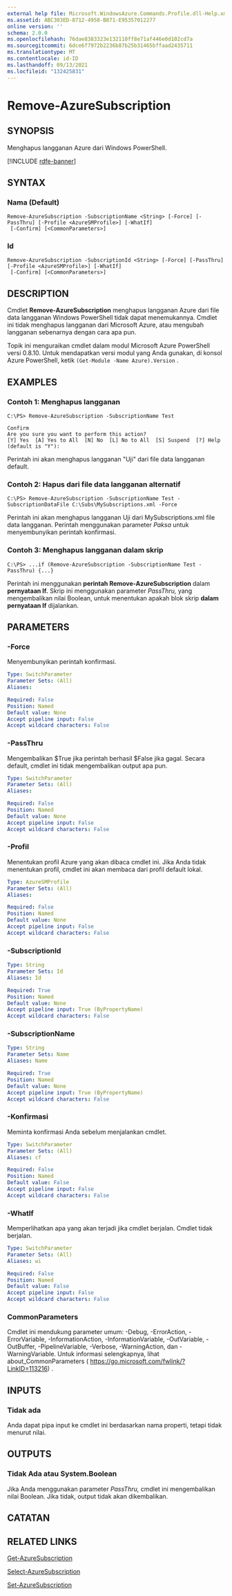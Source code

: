 ```yaml
---
external help file: Microsoft.WindowsAzure.Commands.Profile.dll-Help.xml
ms.assetid: ABC303ED-8712-4958-B871-E95357012277
online version: ''
schema: 2.0.0
ms.openlocfilehash: 76dae8383323e132110ff8e71af446e0d102cd7a
ms.sourcegitcommit: 6dce6f7972b2236b87b25b31465bffaad2435711
ms.translationtype: MT
ms.contentlocale: id-ID
ms.lasthandoff: 09/13/2021
ms.locfileid: "132425831"
---
```

# Remove-AzureSubscription

## SYNOPSIS
Menghapus langganan Azure dari Windows PowerShell.

[!INCLUDE [rdfe-banner](../../includes/rdfe-banner.md)]

## SYNTAX

### Nama (Default)
```
Remove-AzureSubscription -SubscriptionName <String> [-Force] [-PassThru] [-Profile <AzureSMProfile>] [-WhatIf]
 [-Confirm] [<CommonParameters>]
```

### Id
```
Remove-AzureSubscription -SubscriptionId <String> [-Force] [-PassThru] [-Profile <AzureSMProfile>] [-WhatIf]
 [-Confirm] [<CommonParameters>]
```

## DESCRIPTION
Cmdlet **Remove-AzureSubscription** menghapus langganan Azure dari file data langganan Windows PowerShell tidak dapat menemukannya.
Cmdlet ini tidak menghapus langganan dari Microsoft Azure, atau mengubah langganan sebenarnya dengan cara apa pun.

Topik ini menguraikan cmdlet dalam modul Microsoft Azure PowerShell versi 0.8.10.
Untuk mendapatkan versi modul yang Anda gunakan, di konsol Azure PowerShell, ketik `(Get-Module -Name Azure).Version` .

## EXAMPLES

### Contoh 1: Menghapus langganan
```
C:\PS> Remove-AzureSubscription -SubscriptionName Test

Confirm
Are you sure you want to perform this action?
[Y] Yes  [A] Yes to All  [N] No  [L] No to All  [S] Suspend  [?] Help (default is "Y"):
```

Perintah ini akan menghapus langganan "Uji" dari file data langganan default.

### Contoh 2: Hapus dari file data langganan alternatif
```
C:\PS> Remove-AzureSubscription -SubscriptionName Test -SubscriptionDataFile C:\Subs\MySubscriptions.xml -Force
```

Perintah ini akan menghapus langganan Uji dari MySubscriptions.xml file data langganan.
Perintah menggunakan parameter *Paksa* untuk menyembunyikan perintah konfirmasi.

### Contoh 3: Menghapus langganan dalam skrip
```
C:\PS> ...if (Remove-AzureSubscription -SubscriptionName Test -PassThru) {...}
```

Perintah ini menggunakan **perintah Remove-AzureSubscription** dalam **pernyataan If.**
Skrip ini menggunakan parameter *PassThru,* yang mengembalikan nilai Boolean, untuk menentukan apakah blok skrip **dalam pernyataan If** dijalankan.

## PARAMETERS

### -Force
Menyembunyikan perintah konfirmasi.

```yaml
Type: SwitchParameter
Parameter Sets: (All)
Aliases: 

Required: False
Position: Named
Default value: None
Accept pipeline input: False
Accept wildcard characters: False
```

### -PassThru
Mengembalikan $True jika perintah berhasil $False jika gagal.
Secara default, cmdlet ini tidak mengembalikan output apa pun.

```yaml
Type: SwitchParameter
Parameter Sets: (All)
Aliases: 

Required: False
Position: Named
Default value: None
Accept pipeline input: False
Accept wildcard characters: False
```

### -Profil
Menentukan profil Azure yang akan dibaca cmdlet ini. Jika Anda tidak menentukan profil, cmdlet ini akan membaca dari profil default lokal.

```yaml
Type: AzureSMProfile
Parameter Sets: (All)
Aliases: 

Required: False
Position: Named
Default value: None
Accept pipeline input: False
Accept wildcard characters: False
```

### -SubscriptionId
```yaml
Type: String
Parameter Sets: Id
Aliases: Id

Required: True
Position: Named
Default value: None
Accept pipeline input: True (ByPropertyName)
Accept wildcard characters: False
```

### -SubscriptionName
```yaml
Type: String
Parameter Sets: Name
Aliases: Name

Required: True
Position: Named
Default value: None
Accept pipeline input: True (ByPropertyName)
Accept wildcard characters: False
```

### -Konfirmasi
Meminta konfirmasi Anda sebelum menjalankan cmdlet.

```yaml
Type: SwitchParameter
Parameter Sets: (All)
Aliases: cf

Required: False
Position: Named
Default value: False
Accept pipeline input: False
Accept wildcard characters: False
```

### -WhatIf
Memperlihatkan apa yang akan terjadi jika cmdlet berjalan.
Cmdlet tidak berjalan.

```yaml
Type: SwitchParameter
Parameter Sets: (All)
Aliases: wi

Required: False
Position: Named
Default value: False
Accept pipeline input: False
Accept wildcard characters: False
```

### CommonParameters
Cmdlet ini mendukung parameter umum: -Debug, -ErrorAction, -ErrorVariable, -InformationAction, -InformationVariable, -OutVariable, -OutBuffer, -PipelineVariable, -Verbose, -WarningAction, dan -WarningVariable. Untuk informasi selengkapnya, lihat about_CommonParameters ( https://go.microsoft.com/fwlink/?LinkID=113216) .

## INPUTS

### Tidak ada
Anda dapat pipa input ke cmdlet ini berdasarkan nama properti, tetapi tidak menurut nilai.

## OUTPUTS

### Tidak Ada atau System.Boolean
Jika Anda menggunakan parameter *PassThru,* cmdlet ini mengembalikan nilai Boolean.
Jika tidak, output tidak akan dikembalikan.

## CATATAN

## RELATED LINKS

[Get-AzureSubscription](./Get-AzureSubscription.md)

[Select-AzureSubscription](./Select-AzureSubscription.md)

[Set-AzureSubscription](./Set-AzureSubscription.md)



